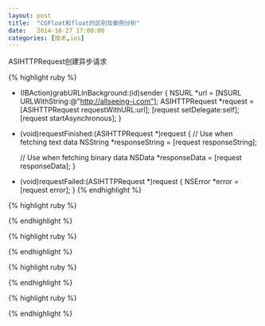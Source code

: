 ```yaml
---
layout: post
title:  "CGFloat和float的区别及案例分析"
date:   2014-10-27 17:00:00
categories: [技术,ios]
---
```


ASIHTTPRequest创建异步请求

{% highlight ruby %}
- (IBAction)grabURLInBackground:(id)sender
{
    NSURL *url = [NSURL URLWithString:@"http://allseeing-i.com"];
    ASIHTTPRequest *request = [ASIHTTPRequest requestWithURL:url];
    [request setDelegate:self];
    [request startAsynchronous];
}

- (void)requestFinished:(ASIHTTPRequest *)request
{
    // Use when fetching text data
    NSString *responseString = [request responseString];
    
    // Use when fetching binary data
    NSData *responseData = [request responseData];
}

- (void)requestFailed:(ASIHTTPRequest *)request
{
    NSError *error = [request error];
}
{% endhighlight %}


{% highlight ruby %}

{% endhighlight %}



{% highlight ruby %}

{% endhighlight %}




{% highlight ruby %}

{% endhighlight %}




{% highlight ruby %}

{% endhighlight %}
